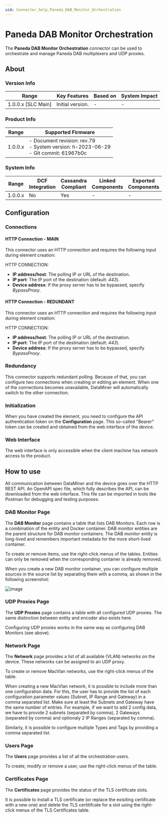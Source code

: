 ```yaml
---
uid: Connector_help_Paneda_DAB_Monitor_Orchestration
---
```


# Paneda DAB Monitor Orchestration

The **Paneda DAB Monitor Orchestration** connector can be used to orchestrate and manage Paneda DAB multiplexers and UDP proxies.

## About

### Version Info

| Range                | Key Features     | Based on     | System Impact     |
|----------------------|------------------|--------------|-------------------|
| 1.0.0.x [SLC Main]   | Initial version. | -            | -                 |

### Product Info

| Range     | Supported Firmware                                                                 |
|-----------|------------------------------------------------------------------------------------|
| 1.0.0.x   | - Document revision: rev.79 <br>- System version: h-2023-06-29 <br>- Git commit: 61967b0c |

### System Info

| Range     | DCF Integration     | Cassandra Compliant     | Linked Components     | Exported Components     |
|-----------|---------------------|-------------------------|-----------------------|-------------------------|
| 1.0.0.x   | No                  | Yes                     | -                     | -                       |

## Configuration

### Connections

#### HTTP Connection - MAIN

This connector uses an HTTP connection and requires the following input during element creation:

HTTP CONNECTION:

- **IP address/host**: The polling IP or URL of the destination.
- **IP port**: The IP port of the destination (default: *443*).
- **Device address**: If the proxy server has to be bypassed, specify *BypassProxy*.

#### HTTP Connection - REDUNDANT

This connector uses an HTTP connection and requires the following input during element creation:

HTTP CONNECTION:

- **IP address/host**: The polling IP or URL of the destination.
- **IP port**: The IP port of the destination (default: *443*).
- **Device address**: If the proxy server has to be bypassed, specify *BypassProxy*.

### Redundancy

This connector supports redundant polling. Because of that, you can configure two connections when creating or editing an element. When one of the connections becomes unavailable, DataMiner will automatically switch to the other connection.

### Initialization

When you have created the element, you need to configure the API authentication token on the **Configuration** page. This so-called "Bearer" token can be created and obtained from the web interface of the device.

### Web Interface

The web interface is only accessible when the client machine has network access to the product.

## How to use

All communication between DataMiner and the device goes over the HTTP REST API. An OpenAPI spec file, which fully describes the API, can be downloaded from the web interface. This file can be imported in tools like Postman for debugging and testing purposes.

### DAB Monitor Page

The **DAB Monitor** page contains a table that lists DAB Monitors. Each row is a combination of the entity and Docker container. DAB monitor entities are the parent structure for DAB monitor containers. The DAB monitor entity is long-lived and remembers important metadata for the more short-lived container.

To create or remove items, use the right-click menus of the tables. Entities can only be removed when the corresponding container is already removed.

When you create a new DAB monitor container, you can configure multiple sources in the source list by separating them with a comma, as shown in the following screenshot:

![image](~/connector/images/Paneda_DAB_Monitor_Orchestration_image.png)

### UDP Proxies Page

The **UDP Proxies** page contains a table with all configured UDP proxies. The same distinction between entity and encoder also exists here.

Configuring UDP proxies works in the same way as configuring DAB Monitors (see above).

### Network Page

The **Network** page provides a list of all available (VLAN) networks on the device. These networks can be assigned to an UDP proxy.

To create or remove MacVlan networks, use the right-click menus of the table.

When creating a new MacVlan network, it is possible to include more than one configuration data. For this, the user has to provide the list of each configuration parameter values (Subnet, IP Range and Gateway) in a comma separated list. Make sure at least the Subnets and Gateway have the same number of entries. For example, if we want to add 2 config data, we have to provide 2 subnets (separated by comma), 2 Gateways (separated by comma) and optionaly 2 IP Ranges (separated by comma).

Similarly, it is possible to configure multiple Types and Tags by providing a comma separated list.

### Users Page

The **Users** page provides a list of all the orchestration users.

To create, modify or remove a user, use the right-click menus of the table.

### Certificates Page

The **Certificates** page provides the status of the TLS certificate slots.

It is possible to install a TLS certificate (or replace the exisiting certificate with a new one) and delete the TLS certitifcate for a slot using the right-click menus of the TLS Certificates table.

